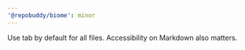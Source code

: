 ```yaml
---
'@repobuddy/biome': minor
---
```


Use tab by default for all files.
Accessibility on Markdown also matters.
